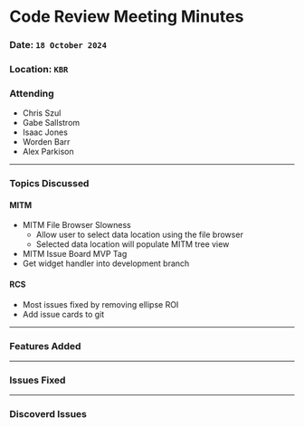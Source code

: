 # Code Review Meeting Minutes
### Date: `18 October 2024`
### Location: `KBR`
### Attending
- Chris Szul
- Gabe Sallstrom
- Isaac Jones
- Worden Barr
- Alex Parkison
___
### Topics Discussed
#### MITM
- MITM File Browser Slowness
    - Allow user to select data location using the file browser
    - Selected data location will populate MITM tree view
- MITM Issue Board MVP Tag
- Get widget handler into development branch
#### RCS
- Most issues fixed by removing ellipse ROI
- Add issue cards to git
___
### Features Added
___
### Issues Fixed
___
### Discoverd Issues
